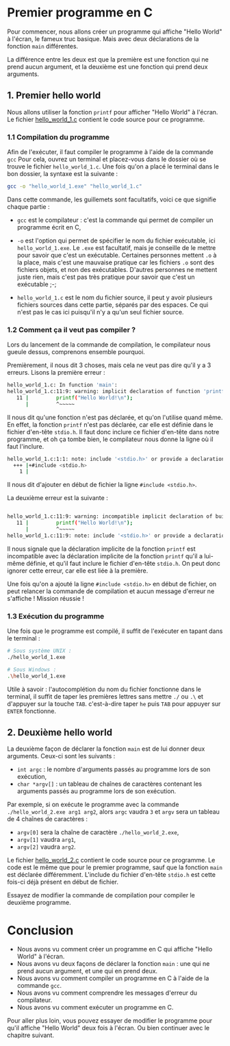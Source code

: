 
# Premier programme en C
Pour commencer, nous allons créer un programme qui affiche "Hello World" à l'écran, le fameux truc basique.
Mais avec deux déclarations de la fonction `main` différentes.

La différence entre les deux est que la première est une fonction qui ne prend aucun argument,
et la deuxième est une fonction qui prend deux arguments.



## 1. Premier hello world
Nous allons utiliser la fonction `printf` pour afficher "Hello World" à l'écran.
Le fichier [hello_world_1.c](hello_world_1.c) contient le code source pour ce programme.

### 1.1 Compilation du programme
Afin de l'exécuter, il faut compiler le programme à l'aide de la commande `gcc`
Pour cela, ouvrez un terminal et placez-vous dans le dossier où se trouve le fichier `hello_world_1.c`.
Une fois qu'on a placé le terminal dans le bon dossier, la syntaxe est la suivante :

```bash
gcc -o "hello_world_1.exe" "hello_world_1.c"
```

Dans cette commande, les guillemets sont facultatifs, voici ce que signifie chaque partie :
- `gcc` est le compilateur : c'est la commande qui permet de compiler un programme écrit en C,

- `-o` est l'option qui permet de spécifier le nom du fichier exécutable, ici `hello_world_1.exe`.
Le `.exe` est facultatif, mais je conseille de le mettre pour savoir que c'est un exécutable.
Certaines personnes mettent `.o` à la place, mais c'est une mauvaise pratique car les fichiers `.o`
sont des fichiers objets, et non des exécutables.
D'autres personnes ne mettent juste rien, mais c'est pas très pratique pour savoir que c'est un exécutable ;-;

- `hello_world_1.c` est le nom du fichier source, il peut y avoir plusieurs fichiers sources dans cette partie,
séparés par des espaces. Ce qui n'est pas le cas ici puisqu'il n'y a qu'un seul fichier source.


### 1.2 Comment ça il veut pas compiler ?
Lors du lancement de la commande de compilation, le compilateur nous gueule dessus, comprenons ensemble pourquoi.

Premièrement, il nous dit 3 choses, mais cela ne veut pas dire qu'il y a 3 erreurs.
Lisons la première erreur :

```bash
hello_world_1.c: In function 'main':
hello_world_1.c:11:9: warning: implicit declaration of function 'printf' [-Wimplicit-function-declaration]
   11 |         printf("Hello World!\n");
      |         ^~~~~~
```
Il nous dit qu'une fonction n'est pas déclarée, et qu'on l'utilise quand même.
En effet, la fonction `printf` n'est pas déclarée, car elle est définie dans le fichier d'en-tête `stdio.h`.
Il faut donc inclure ce fichier d'en-tête dans notre programme, et oh ça tombe bien,
le compilateur nous donne la ligne où il faut l'inclure.
```bash
hello_world_1.c:1:1: note: include '<stdio.h>' or provide a declaration of 'printf'
  +++ |+#include <stdio.h>
    1 |
```
Il nous dit d'ajouter en début de fichier la ligne `#include <stdio.h>`.

La deuxième erreur est la suivante :
```bash

hello_world_1.c:11:9: warning: incompatible implicit declaration of built-in function 'printf' [-Wbuiltin-declaration-mismatch]
   11 |         printf("Hello World!\n");
      |         ^~~~~~
hello_world_1.c:11:9: note: include '<stdio.h>' or provide a declaration of 'printf'
```
Il nous signale que la déclaration implicite de la fonction `printf` est incompatible avec la déclaration implicite
de la fonction `printf` qu'il a lui-même définie, et qu'il faut inclure le fichier d'en-tête `stdio.h`.
On peut donc ignorer cette erreur, car elle est liée à la première.

Une fois qu'on a ajouté la ligne `#include <stdio.h>` en début de fichier,
on peut relancer la commande de compilation et aucun message d'erreur ne s'affiche !
Mission réussie !


### 1.3 Exécution du programme
Une fois que le programme est compilé, il suffit de l'exécuter en tapant dans le terminal :

```bash
# Sous système UNIX :
./hello_world_1.exe

# Sous Windows :
.\hello_world_1.exe
```
Utile à savoir : l'autocomplétion du nom du fichier fonctionne dans le terminal,
il suffit de taper les premières lettres sans mettre `./` ou `.\` et d'appuyer sur la touche `TAB`.
c'est-à-dire taper `he` puis `TAB` pour appuyer sur `ENTER` fonctionne.



## 2. Deuxième hello world
La deuxième façon de déclarer la fonction `main` est de lui donner deux arguments.
Ceux-ci sont les suivants :
- `int argc` : le nombre d'arguments passés au programme lors de son exécution,
- `char *argv[]` : un tableau de chaînes de caractères contenant les arguments passés au programme lors de son exécution.

Par exemple, si on exécute le programme avec la commande `./hello_world_2.exe arg1 arg2`,
alors `argc` vaudra `3` et `argv` sera un tableau de 4 chaînes de caractères :
- `argv[0]` sera la chaîne de caractère `./hello_world_2.exe`,
- `argv[1]` vaudra `arg1`,
- `argv[2]` vaudra `arg2`.

Le fichier [hello_world_2.c](hello_world_2.c) contient le code source pour ce programme.
Le code est le même que pour le premier programme, sauf que la fonction `main` est déclarée différemment.
L'include du fichier d'en-tête `stdio.h` est cette fois-ci déjà présent en début de fichier.

Essayez de modifier la commande de compilation pour compiler le deuxième programme.



# Conclusion
- Nous avons vu comment créer un programme en C qui affiche "Hello World" à l'écran.
- Nous avons vu deux façons de déclarer la fonction `main` :
une qui ne prend aucun argument, et une qui en prend deux.
- Nous avons vu comment compiler un programme en C à l'aide de la commande `gcc`.
- Nous avons vu comment comprendre les messages d'erreur du compilateur.
- Nous avons vu comment exécuter un programme en C.

Pour aller plus loin, vous pouvez essayer de modifier le programme pour qu'il affiche "Hello World" deux fois à l'écran.
Ou bien continuer avec le chapitre suivant.

